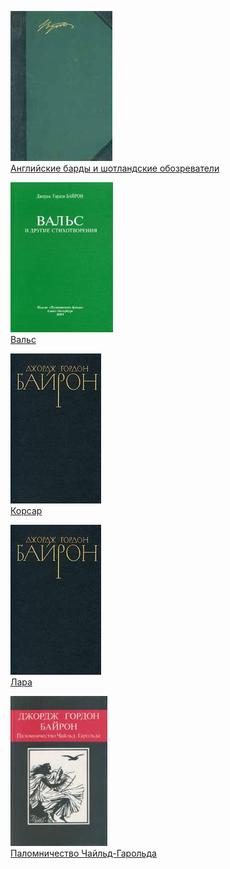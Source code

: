 ![](Английские%20барды%20и%20шотландские%20обозреватели.jpg)  
[Английские барды и шотландские обозреватели](Английские%20барды%20и%20шотландские%20обозреватели.md)

![](Вальс.jpg)  
[Вальс](Вальс.md)

![](Корсар.jpg)  
[Корсар](Корсар.md)

![](Лара.jpg)  
[Лара](Лара.md)

![](Паломничество%20Чайльд-Гарольда.jpg)  
[Паломничество Чайльд-Гарольда](Паломничество%20Чайльд-Гарольда.md)
